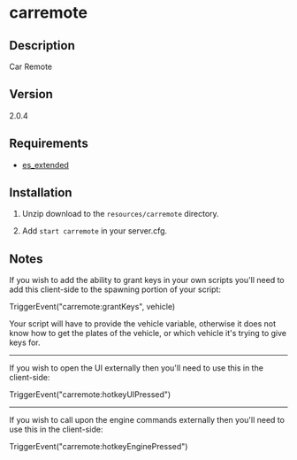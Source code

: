 # carremote

## Description
Car Remote

## Version
2.0.4

## Requirements
* [es_extended](https://github.com/ESX-Org/es_extended)

## Installation
1) Unzip download to the `resources/carremote` directory.

2) Add `start carremote` in your server.cfg.

## Notes
If you wish to add the ability to grant keys in your own scripts you'll need to add this client-side to the spawning portion of your script:

TriggerEvent("carremote:grantKeys", vehicle) 

Your script will have to provide the vehicle variable, otherwise it does not know how to get the plates of the vehicle,
or which vehicle it's trying to give keys for.

----------------------

If you wish to open the UI externally then you'll need to use this in the client-side:

TriggerEvent("carremote:hotkeyUIPressed")

----------------------

If you wish to call upon the engine commands externally then you'll need to use this in the client-side:

TriggerEvent("carremote:hotkeyEnginePressed")

